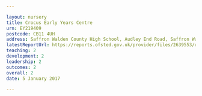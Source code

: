 ```yaml
---

layout: nursery
title: Crocus Early Years Centre
urn: EY219409
postcode: CB11 4UH
address: Saffron Walden County High School, Audley End Road, Saffron Walden, Essex, CB11 4UH
latestReportUrl: https://reports.ofsted.gov.uk/provider/files/2639553/urn/EY219409.pdf
teaching: 2
development: 2
leadership: 2
outcomes: 2
overall: 2
date: 5 January 2017

---
```

